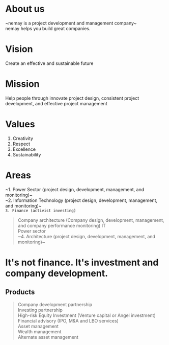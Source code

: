 # About us
~nemay is a project development and management company~ <br>
nemay helps you build great companies.
# Vision
Create an effective and sustainable future
# Mission
Help people through innovate project design, consistent project development, and effective project management
# Values
1. Creativity
2. Respect
3. Excellence
4. Sustainability
# Areas
~1. Power Sector (project design, development, management, and monitoring)~ <br>
~2. Information Technology (project design, development, management, and monitoring)~ <br>
`3. Finance (activist investing)` <br>
> Company architecture (Company design, development, management, and company performance monitoring)
> IT <br>
> Power sector <br>
~4. Architecture (project design, development, management, and monitoring)~ <br>
# It's not finance. It's investment and company development.
## Products
> Company development partnership <br>
Investing partnership <br>
High-risk Equity Investment (Venture capital or Angel investment) <br>
Financial advisory (IPO, M&A and LBO services) <br>
Asset management <br>
Wealth management <br>
Alternate asset management <br>
